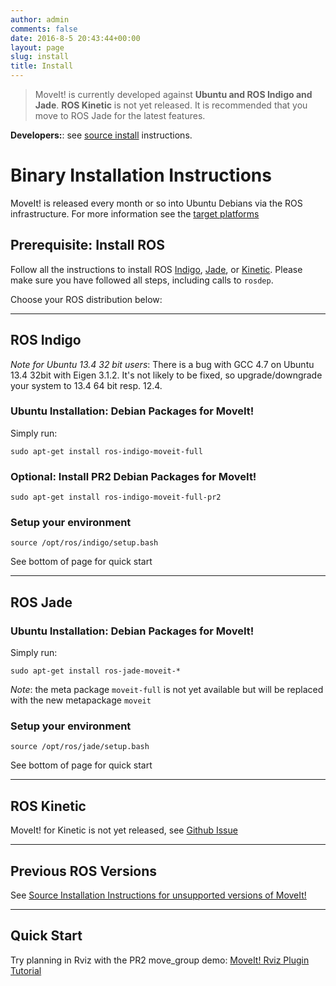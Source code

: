 ```yaml
---
author: admin
comments: false
date: 2016-8-5 20:43:44+00:00
layout: page
slug: install
title: Install
---
```


> MoveIt! is currently developed against **Ubuntu and ROS Indigo and Jade**. **ROS Kinetic** is not yet released. It is recommended that you move to ROS Jade for the latest features.

**Developers:**: see [source install](source_install.html) instructions.

# Binary Installation Instructions

MoveIt! is released every month or so into Ubuntu Debians via the ROS infrastructure. For more information see the [target platforms](http://www.ros.org/reps/rep-0003.html)

## Prerequisite: Install ROS

Follow all the instructions to install ROS [Indigo](http://www.ros.org/wiki/indigo/Installation/Ubuntu), [Jade](http://www.ros.org/wiki/jade/Installation/Ubuntu), or [Kinetic](http://www.ros.org/wiki/kinetic/Installation/Ubuntu). Please make sure you have followed all steps, including calls to ``rosdep``.

Choose your ROS distribution below:

* * *

## ROS Indigo

*Note for Ubuntu 13.4 32 bit users*: There is a bug with GCC 4.7 on Ubuntu 13.4 32bit with Eigen 3.1.2. It's not likely to be fixed, so upgrade/downgrade your system to 13.4 64 bit resp. 12.4.

### Ubuntu Installation: Debian Packages for MoveIt!

Simply run:

    sudo apt-get install ros-indigo-moveit-full

### Optional: Install PR2 Debian Packages for MoveIt!

    sudo apt-get install ros-indigo-moveit-full-pr2

### Setup your environment

    source /opt/ros/indigo/setup.bash

See bottom of page for quick start

* * *

## ROS Jade

### Ubuntu Installation: Debian Packages for MoveIt!

Simply run:

    sudo apt-get install ros-jade-moveit-*

*Note*: the meta package ``moveit-full`` is not yet available but will be replaced with the new metapackage ``moveit``

### Setup your environment

    source /opt/ros/jade/setup.bash

See bottom of page for quick start

* * *

## ROS Kinetic

MoveIt! for Kinetic is not yet released, see [Github Issue](https://github.com/ros-planning/moveit/issues/18)

* * *

## Previous ROS Versions

See [Source Installation Instructions for unsupported versions of MoveIt!](deprecated)

* * *

## Quick Start

Try planning in Rviz with the PR2 move_group demo: [MoveIt! Rviz Plugin Tutorial](http://docs.ros.org/indigo/api/moveit_tutorials/html/doc/ros_visualization/visualization_tutorial.html)
